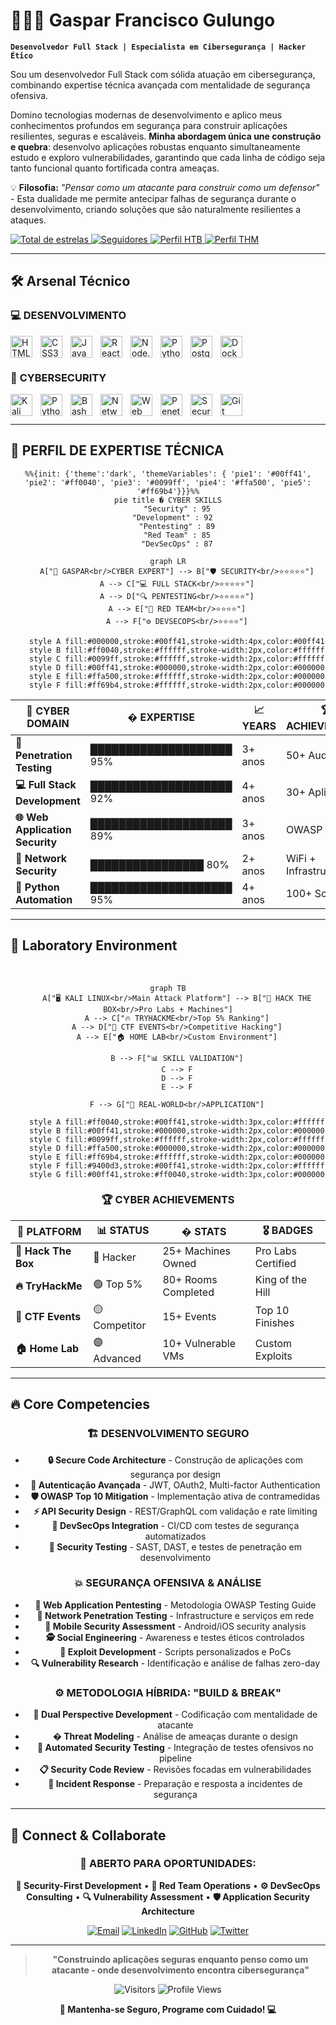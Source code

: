 # 🔐👨‍💻 Gaspar Francisco Gulungo

**`Desenvolvedor Full Stack | Especialista em Cibersegurança | Hacker Ético`**

Sou um desenvolvedor Full Stack com sólida atuação em cibersegurança, combinando expertise técnica avançada com mentalidade de segurança ofensiva. 

Domino tecnologias modernas de desenvolvimento e aplico meus conhecimentos profundos em segurança para construir aplicações resilientes, seguras e escaláveis. **Minha abordagem única une construção e quebra**: desenvolvo aplicações robustas enquanto simultaneamente estudo e exploro vulnerabilidades, garantindo que cada linha de código seja tanto funcional quanto fortificada contra ameaças.

💡 **Filosofia:** *"Pensar como um atacante para construir como um defensor"* - Esta dualidade me permite antecipar falhas de segurança durante o desenvolvimento, criando soluções que são naturalmente resilientes a ataques.

<p align="left">
    <a href="https://github.com/GasparGulungo?tab=repositories&sort=stargazers">
        <img 
            alt="Total de estrelas" 
            title="Total de estrelas GitHub" 
            src="https://custom-icon-badges.demolab.com/github/stars/GasparGulungo?color=red&style=for-the-badge&labelColor=darkred&logo=star&label=Stars"
        />
    </a>
    <a href="https://github.com/GasparGulungo?tab=followers">
        <img 
            alt="Seguidores" 
            title="Me siga no GitHub" 
            src="https://custom-icon-badges.demolab.com/github/followers/GasparGulungo?color=green&labelColor=darkgreen&style=for-the-badge&logo=github&label=Followers&logoColor=white"
        />
    </a>
    <a href="https://hackthebox.com/profile/GasparGulungo">
        <img 
            alt="Perfil HTB" 
            title="Perfil Hack The Box" 
            src="https://img.shields.io/badge/🎯_HTB-HACKER-orange?style=for-the-badge&logo=hackthebox&logoColor=white"
        />
    </a>
    <a href="https://tryhackme.com/profile/GasparGulungo">
        <img 
            alt="Perfil THM" 
            title="Perfil TryHackMe" 
            src="https://img.shields.io/badge/🔥_THM-TOP_5%25-red?style=for-the-badge&logo=tryhackme&logoColor=white"
        />
    </a>
</p>

---

## 🛠️ Arsenal Técnico

### 💻 **DESENVOLVIMENTO**
<img 
    align="left" 
    alt="HTML5"
    title="HTML5" 
    width="35px" 
    style="padding-right: 10px;" 
    src="https://cdn.jsdelivr.net/gh/devicons/devicon@latest/icons/html5/html5-original.svg" 
/>
<img 
    align="left" 
    alt="CSS3" 
    title="CSS3"
    width="35px" 
    style="padding-right: 10px;" 
    src="https://cdn.jsdelivr.net/gh/devicons/devicon@latest/icons/css3/css3-original.svg" 
/>
<img 
    align="left" 
    alt="JavaScript" 
    title="JavaScript"
    width="35px" 
    style="padding-right: 10px;" 
    src="https://cdn.jsdelivr.net/gh/devicons/devicon@latest/icons/javascript/javascript-original.svg" 
/>
<img 
    align="left" 
    alt="React"
    title="React" 
    width="35px" 
    style="padding-right: 10px;" 
    src="https://cdn.jsdelivr.net/gh/devicons/devicon@latest/icons/react/react-original.svg" 
/>
<img 
    align="left" 
    alt="Node.js" 
    title="Node.js"
    width="35px" 
    style="padding-right: 10px;" 
    src="https://cdn.jsdelivr.net/gh/devicons/devicon@latest/icons/nodejs/nodejs-original.svg" 
/>
<img 
    align="left" 
    alt="Python" 
    title="Python"
    width="35px" 
    style="padding-right: 10px;" 
    src="https://cdn.jsdelivr.net/gh/devicons/devicon@latest/icons/python/python-original.svg" 
/>
<img 
    align="left" 
    alt="PostgreSQL"
    title="PostgreSQL" 
    width="35px" 
    style="padding-right: 10px;" 
    src="https://cdn.jsdelivr.net/gh/devicons/devicon@latest/icons/postgresql/postgresql-original.svg" 
/>
<img 
    align="left" 
    alt="Docker" 
    title="Docker"
    width="35px" 
    style="padding-right: 10px;" 
    src="https://cdn.jsdelivr.net/gh/devicons/devicon@latest/icons/docker/docker-original.svg" 
/>

<br/>
<br/>

### 🔐 **CYBERSECURITY**
<img 
    align="left" 
    alt="Kali Linux"
    title="Kali Linux" 
    width="35px" 
    style="padding-right: 10px;" 
    src="https://cdn.jsdelivr.net/gh/devicons/devicon@latest/icons/linux/linux-original.svg" 
/>
<img 
    align="left" 
    alt="Python Security" 
    title="Python Security"
    width="35px" 
    style="padding-right: 10px;" 
    src="https://cdn.jsdelivr.net/gh/devicons/devicon@latest/icons/python/python-original.svg" 
/>
<img 
    align="left" 
    alt="Bash Scripting" 
    title="Bash Scripting"
    width="35px" 
    style="padding-right: 10px;" 
    src="https://cdn.jsdelivr.net/gh/devicons/devicon@latest/icons/bash/bash-original.svg" 
/>
<img 
    align="left" 
    alt="Network Security"
    title="Network Security" 
    width="35px" 
    style="padding-right: 10px;" 
    src="https://cdn.jsdelivr.net/gh/devicons/devicon@latest/icons/ubuntu/ubuntu-plain.svg" 
/>
<img 
    align="left" 
    alt="Web Security" 
    title="Web Security"
    width="35px" 
    style="padding-right: 10px;" 
    src="https://cdn.jsdelivr.net/gh/devicons/devicon@latest/icons/firefox/firefox-original.svg" 
/>
<img 
    align="left" 
    alt="Penetration Testing"
    title="Penetration Testing" 
    width="35px" 
    style="padding-right: 10px;" 
    src="https://cdn.jsdelivr.net/gh/devicons/devicon@latest/icons/debian/debian-original.svg" 
/>
<img 
    align="left" 
    alt="Security Tools" 
    title="Security Tools"
    width="35px" 
    style="padding-right: 10px;" 
    src="https://cdn.jsdelivr.net/gh/devicons/devicon@latest/icons/vim/vim-original.svg" 
/>
<img 
    align="left" 
    alt="Git Security"
    title="Git Security" 
    width="35px" 
    style="padding-right: 10px;" 
    src="https://cdn.jsdelivr.net/gh/devicons/devicon@latest/icons/git/git-original.svg" 
/>

<br/>
<br/>

---




## 🎯 **PERFIL DE EXPERTISE TÉCNICA**
<div align="center">



```mermaid
%%{init: {'theme':'dark', 'themeVariables': { 'pie1': '#00ff41', 'pie2': '#ff0040', 'pie3': '#0099ff', 'pie4': '#ffa500', 'pie5': '#ff69b4'}}}%%
pie title �️ CYBER SKILLS
    "Security" : 95
    "Development" : 92  
    "Pentesting" : 89
    "Red Team" : 85
    "DevSecOps" : 87
```

```mermaid
graph LR
    A["🎯 GASPAR<br/>CYBER EXPERT"] --> B["🛡️ SECURITY<br/>⭐⭐⭐⭐⭐"]
    A --> C["💻 FULL STACK<br/>⭐⭐⭐⭐⭐"]
    A --> D["🔍 PENTESTING<br/>⭐⭐⭐⭐⭐"]
    A --> E["🎯 RED TEAM<br/>⭐⭐⭐⭐"]
    A --> F["⚙️ DEVSECOPS<br/>⭐⭐⭐⭐"]
    
    style A fill:#000000,stroke:#00ff41,stroke-width:4px,color:#00ff41
    style B fill:#ff0040,stroke:#ffffff,stroke-width:2px,color:#ffffff
    style C fill:#0099ff,stroke:#ffffff,stroke-width:2px,color:#ffffff
    style D fill:#00ff41,stroke:#000000,stroke-width:2px,color:#000000
    style E fill:#ffa500,stroke:#ffffff,stroke-width:2px,color:#000000
    style F fill:#ff69b4,stroke:#ffffff,stroke-width:2px,color:#000000
```

| **🎯 CYBER DOMAIN** | **� EXPERTISE** | **📈 YEARS** | **🏆 ACHIEVEMENTS** |
|------------------|-------------|------------------|-------------------|
| **🔐 Penetration Testing** | ████████████████████ 95% | 3+ anos | 50+ Auditorias |
| **💻 Full Stack Development** | ████████████████████ 92% | 4+ anos | 30+ Aplicações |
| **🌐 Web Application Security** | ████████████████████ 89% | 3+ anos | OWASP Expert |
| **📡 Network Security** | ████████████████ 80% | 2+ anos | WiFi + Infrastructure |
| **🐍 Python Automation** | ████████████████████ 95% | 4+ anos | 100+ Scripts |

</div>

---

## 🧪 Laboratory Environment

<div align="center">

<br clear="left"/>

```mermaid
graph TB
    A["🖥️ KALI LINUX<br/>Main Attack Platform"] --> B["🎯 HACK THE BOX<br/>Pro Labs + Machines"]
    A --> C["🔥 TRYHACKME<br/>Top 5% Ranking"]
    A --> D["🚩 CTF EVENTS<br/>Competitive Hacking"]
    A --> E["🏠 HOME LAB<br/>Custom Environment"]
    
    B --> F["📊 SKILL VALIDATION"]
    C --> F
    D --> F
    E --> F
    
    F --> G["🔐 REAL-WORLD<br/>APPLICATION"]
    
    style A fill:#ff0040,stroke:#00ff41,stroke-width:3px,color:#ffffff
    style B fill:#00ff41,stroke:#000000,stroke-width:2px,color:#000000
    style C fill:#0099ff,stroke:#ffffff,stroke-width:2px,color:#ffffff
    style D fill:#ffa500,stroke:#000000,stroke-width:2px,color:#000000
    style E fill:#ff69b4,stroke:#ffffff,stroke-width:2px,color:#000000
    style F fill:#9400d3,stroke:#00ff41,stroke-width:2px,color:#ffffff
    style G fill:#00ff41,stroke:#ff0040,stroke-width:3px,color:#000000
```

### 🏆 **CYBER ACHIEVEMENTS**

| **🎯 PLATFORM** | **📊 STATUS** | **� STATS** | **🎖️ BADGES** |
|----------------|-----------------|----------------|---------------|
| **🎯 Hack The Box** | 🔴 Hacker | 25+ Machines Owned | Pro Labs Certified |
| **🔥 TryHackMe** | 🟢 Top 5% | 80+ Rooms Completed | King of the Hill |
| **🚩 CTF Events** | 🟡 Competitor | 15+ Events | Top 10 Finishes |
| **🏠 Home Lab** | 🟣 Advanced | 10+ Vulnerable VMs | Custom Exploits |

</div>

---

## 🔥 Core Competencies

<div align="center">

### 🏗️ **DESENVOLVIMENTO SEGURO**

- **🔒 Secure Code Architecture** - Construção de aplicações com segurança por design
- **🔑 Autenticação Avançada** - JWT, OAuth2, Multi-factor Authentication  
- **🛡️ OWASP Top 10 Mitigation** - Implementação ativa de contramedidas
- **⚡ API Security Design** - REST/GraphQL com validação e rate limiting
- **🔧 DevSecOps Integration** - CI/CD com testes de segurança automatizados
- **🧪 Security Testing** - SAST, DAST, e testes de penetração em desenvolvimento

### 💥 **SEGURANÇA OFENSIVA & ANÁLISE**  

- **🎯 Web Application Pentesting** - Metodologia OWASP Testing Guide
- **📡 Network Penetration Testing** - Infrastructure e serviços em rede
- **📱 Mobile Security Assessment** - Android/iOS security analysis
- **🕵️ Social Engineering** - Awareness e testes éticos controlados
- **🤖 Exploit Development** - Scripts personalizados e PoCs
- **🔍 Vulnerability Research** - Identificação e análise de falhas zero-day

### ⚙️ **METODOLOGIA HÍBRIDA: "BUILD & BREAK"**

- **🔄 Dual Perspective Development** - Codificação com mentalidade de atacante
- **�️ Threat Modeling** - Análise de ameaças durante o design
- **🔧 Automated Security Testing** - Integração de testes ofensivos no pipeline
- **📋 Security Code Review** - Revisões focadas em vulnerabilidades
- **🚨 Incident Response** - Preparação e resposta a incidentes de segurança

</div>

---

## 🤝 Connect & Collaborate

<div align="center">

### 💼 **ABERTO PARA OPORTUNIDADES:**

**🔐 Security-First Development** • **🎯 Red Team Operations** • **⚙️ DevSecOps Consulting** • **🔍 Vulnerability Assessment** • **🛡️ Application Security Architecture**

[![Email](https://img.shields.io/badge/Email-D14836?style=for-the-badge&logo=gmail&logoColor=white)](mailto:gasparfranciscogulungo@gmail.com)
[![LinkedIn](https://img.shields.io/badge/LinkedIn-0077B5?style=for-the-badge&logo=linkedin&logoColor=white)](https://linkedin.com/in/gaspar-gulungo)
[![GitHub](https://img.shields.io/badge/GitHub-100000?style=for-the-badge&logo=github&logoColor=white)](https://github.com/gasparfranciscogulungo)
[![Twitter](https://img.shields.io/badge/Twitter-1DA1F2?style=for-the-badge&logo=twitter&logoColor=white)](https://twitter.com/gaspargulungo)

</div>

---

<div align="center">

> **"Construindo aplicações seguras enquanto penso como um atacante - onde desenvolvimento encontra cibersegurança"**

![Visitors](https://visitor-badge.laobi.icu/badge?page_id=GasparGulungo.profile&color=green)
![Profile Views](https://komarev.com/ghpvc/?username=GasparGulungo&color=red&style=flat-square)

**🔐 Mantenha-se Seguro, Programe com Cuidado! 💻**

</div>
